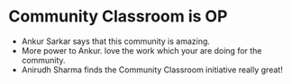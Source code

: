 # Community Classroom is OP

- Ankur Sarkar says that this community is amazing.
- More power to Ankur. love the work which your are doing for the community.
- Anirudh Sharma finds the Community Classroom initiative really great!
